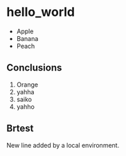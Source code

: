 # hello_world

- Apple
- Banana
- Peach

## Conclusions
1. Orange
1. yahha
1. saiko
1. yahho

## Brtest
New line added by a local environment.
